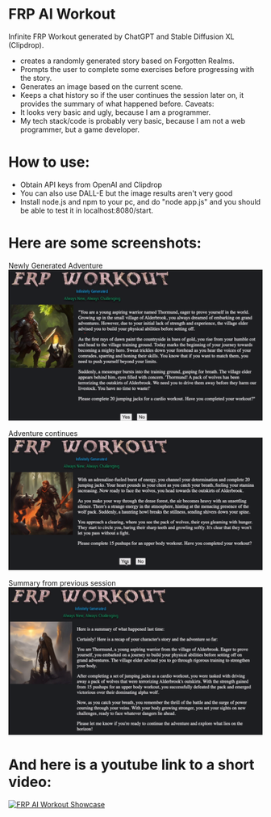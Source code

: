 # FRP AI Workout
Infinite FRP Workout generated by ChatGPT and Stable Diffusion XL (Clipdrop). 
- creates a randomly generated story based on Forgotten Realms.
- Prompts the user to complete some exercises before progressing with the story.
- Generates an image based on the current scene.
- Keeps a chat history so if the user continues the session later on, it provides the summary of what happened before. 
Caveats:
- It looks very basic and ugly, because I am a programmer. 
- My tech stack/code is probably very basic, because I am not a web programmer, but a game developer.

# How to use:
- Obtain API keys from OpenAI and Clipdrop
- You can also use DALL-E but the image results aren't very good
- Install node.js and npm to your pc, and do "node app.js" and you should be able to test it in localhost:8080/start.

# Here are some screenshots:

Newly Generated Adventure
![New adventure](showcase/1.png?raw=true "New adventure")

Adventure continues
![Adventure continues](showcase/2.png?raw=true "Adventure continues forever")

Summary from previous session
![Summary](showcase/3.png?raw=true "Summary of the past session")

# And here is a youtube link to a short video:
[![FRP AI Workout Showcase](https://img.youtube.com/vi/7LYRFxWzxBY/0.jpg)](https://www.youtube.com/watch?v=7LYRFxWzxBY)
